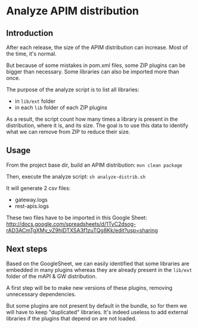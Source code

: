 # Analyze APIM distribution

## Introduction
After each release, the size of the APIM distribution can increase.
Most of the time, it's normal.

But because of some mistakes in pom.xml files, some ZIP plugins can be bigger than necessary.
Some libraries can also be imported more than once.

The purpose of the analyze script is to list all libraries:
 - in `lib/ext` folder
 - in each `lib` folder of each ZIP plugins

As a result, the script count how many times a library is present in the distribution, where it is, and its size.
The goal is to use this data to identify what we can remove from ZIP to reduce their size.

## Usage
From the project base dir, build an APIM distribution:
`mvn clean package`

Then, execute the analyze script:
`sh analyze-distrib.sh`

It will generate 2 csv files:
 - gateway.logs
 - rest-apis.logs

These two files have to be imported in this Google Sheet: http://docs.google.com/spreadsheets/d/1TyC2dsog-rAD3ACmTgXMy_vZ9hlDTXSA3f1zuTQg8Kk/edit?usp=sharing

## Next steps

Based on the GoogleSheet, we can easily identified that some libraries are embedded in many plugins whereas they are already present in the `lib/ext` folder of the mAPI & GW distribution.

A first step will be to make new versions of these plugins, removing unnecessary dependencies.

But some plugins are not present by default in the bundle, so for them we will have to keep "duplicated" libraries. It's indeed useless to add external libraries if the plugins that depend on are not loaded.
